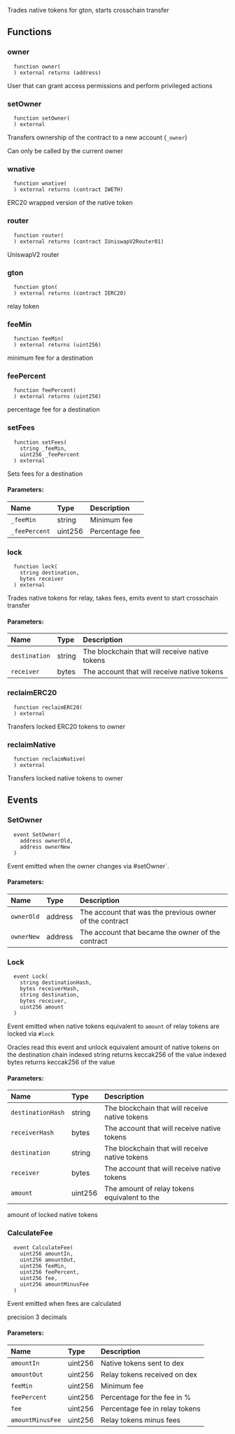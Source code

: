 Trades native tokens for gton, starts crosschain transfer



## Functions
### owner
```solidity
  function owner(
  ) external returns (address)
```
User that can grant access permissions and perform privileged actions



### setOwner
```solidity
  function setOwner(
  ) external
```
Transfers ownership of the contract to a new account (`_owner`)

Can only be called by the current owner


### wnative
```solidity
  function wnative(
  ) external returns (contract IWETH)
```
ERC20 wrapped version of the native token



### router
```solidity
  function router(
  ) external returns (contract IUniswapV2Router01)
```
UniswapV2 router



### gton
```solidity
  function gton(
  ) external returns (contract IERC20)
```
relay token



### feeMin
```solidity
  function feeMin(
  ) external returns (uint256)
```
minimum fee for a destination



### feePercent
```solidity
  function feePercent(
  ) external returns (uint256)
```
percentage fee for a destination



### setFees
```solidity
  function setFees(
    string _feeMin,
    uint256 _feePercent
  ) external
```
Sets fees for a destination


#### Parameters:
| Name | Type | Description                                                          |
| :--- | :--- | :------------------------------------------------------------------- |
|`_feeMin` | string | Minimum fee
|`_feePercent` | uint256 | Percentage fee

### lock
```solidity
  function lock(
    string destination,
    bytes receiver
  ) external
```
Trades native tokens for relay, takes fees,
emits event to start crosschain transfer


#### Parameters:
| Name | Type | Description                                                          |
| :--- | :--- | :------------------------------------------------------------------- |
|`destination` | string | The blockchain that will receive native tokens
|`receiver` | bytes | The account that will receive native tokens

### reclaimERC20
```solidity
  function reclaimERC20(
  ) external
```
Transfers locked ERC20 tokens to owner



### reclaimNative
```solidity
  function reclaimNative(
  ) external
```
Transfers locked native tokens to owner



## Events
### SetOwner
```solidity
  event SetOwner(
    address ownerOld,
    address ownerNew
  )
```
Event emitted when the owner changes via #setOwner`.


#### Parameters:
| Name                           | Type          | Description                                    |
| :----------------------------- | :------------ | :--------------------------------------------- |
|`ownerOld`| address | The account that was the previous owner of the contract
|`ownerNew`| address | The account that became the owner of the contract
### Lock
```solidity
  event Lock(
    string destinationHash,
    bytes receiverHash,
    string destination,
    bytes receiver,
    uint256 amount
  )
```
Event emitted when native tokens equivalent to
`amount` of relay tokens are locked via `#lock`

Oracles read this event and unlock
equivalent amount of native tokens on the destination chain
indexed string returns keccak256 of the value
indexed bytes returns keccak256 of the value

#### Parameters:
| Name                           | Type          | Description                                    |
| :----------------------------- | :------------ | :--------------------------------------------- |
|`destinationHash`| string | The blockchain that will receive native tokens
|`receiverHash`| bytes | The account that will receive native tokens
|`destination`| string | The blockchain that will receive native tokens
|`receiver`| bytes | The account that will receive native tokens
|`amount`| uint256 | The amount of relay tokens equivalent to the
amount of locked native tokens
### CalculateFee
```solidity
  event CalculateFee(
    uint256 amountIn,
    uint256 amountOut,
    uint256 feeMin,
    uint256 feePercent,
    uint256 fee,
    uint256 amountMinusFee
  )
```
Event emitted when fees are calculated

precision 3 decimals

#### Parameters:
| Name                           | Type          | Description                                    |
| :----------------------------- | :------------ | :--------------------------------------------- |
|`amountIn`| uint256 | Native tokens sent to dex
|`amountOut`| uint256 | Relay tokens received on dex
|`feeMin`| uint256 | Minimum fee
|`feePercent`| uint256 | Percentage for the fee in %
|`fee`| uint256 | Percentage fee in relay tokens
|`amountMinusFee`| uint256 | Relay tokens minus fees
